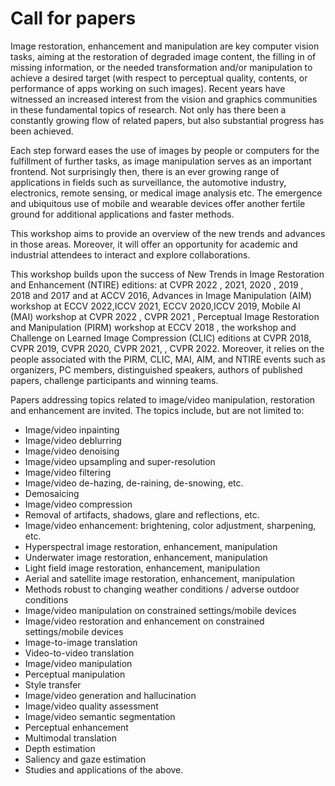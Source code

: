 # Call for papers

Image restoration, enhancement and manipulation are key computer vision tasks, aiming at the restoration of degraded image content, the filling in of missing information, or the needed transformation and/or manipulation to achieve a desired target (with respect to perceptual quality, contents, or performance of apps working on such images). Recent years have witnessed an increased interest from the vision and graphics communities in these fundamental topics of research. Not only has there been a constantly growing flow of related papers, but also substantial progress has been achieved.

Each step forward eases the use of images by people or computers for the fulfillment of further tasks, as image manipulation serves as an important frontend. Not surprisingly then, there is an ever growing range of applications in fields such as surveillance, the automotive industry, electronics, remote sensing, or medical image analysis etc. The emergence and ubiquitous use of mobile and wearable devices offer another fertile ground for additional applications and faster methods.

This workshop aims to provide an overview of the new trends and advances in those areas. Moreover, it will offer an opportunity for academic and industrial attendees to interact and explore collaborations.

This workshop builds upon the success of New Trends in Image Restoration and Enhancement (NTIRE) editions: at CVPR 2022 , 2021, 2020 , 2019 , 2018 and 2017 and at ACCV 2016, Advances in Image Manipulation (AIM) workshop at ECCV 2022,ICCV 2021, ECCV 2020,ICCV 2019, Mobile AI (MAI) workshop at CVPR 2022 , CVPR 2021 , Perceptual Image Restoration and Manipulation (PIRM) workshop at ECCV 2018 , the workshop and Challenge on Learned Image Compression (CLIC) editions at CVPR 2018, CVPR 2019, CVPR 2020, CVPR 2021, , CVPR 2022. Moreover, it relies on the people associated with the PIRM, CLIC, MAI, AIM, and NTIRE events such as organizers, PC members, distinguished speakers, authors of published papers, challenge participants and winning teams.

Papers addressing topics related to image/video manipulation, restoration and enhancement are invited. The topics include, but are not limited to:

- Image/video inpainting
- Image/video deblurring
- Image/video denoising
- Image/video upsampling and super-resolution
- Image/video filtering
- Image/video de-hazing, de-raining, de-snowing, etc.
- Demosaicing
- Image/video compression
- Removal of artifacts, shadows, glare and reflections, etc.
- Image/video enhancement: brightening, color adjustment, sharpening, etc.
- Hyperspectral image restoration, enhancement, manipulation
- Underwater image restoration, enhancement, manipulation
- Light field image restoration, enhancement, manipulation
- Aerial and satellite image restoration, enhancement, manipulation
- Methods robust to changing weather conditions / adverse outdoor conditions
- Image/video manipulation on constrained settings/mobile devices
- Image/video restoration and enhancement on constrained settings/mobile devices
- Image-to-image translation
- Video-to-video translation
- Image/video manipulation
- Perceptual manipulation
- Style transfer
- Image/video generation and hallucination
- Image/video quality assessment
- Image/video semantic segmentation
- Perceptual enhancement
- Multimodal translation
- Depth estimation
- Saliency and gaze estimation
- Studies and applications of the above.

